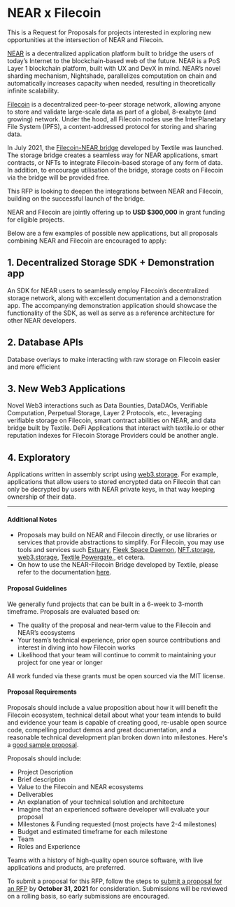 # NEAR x Filecoin

This is a Request for Proposals for projects interested in exploring new opportunities at the intersection of NEAR and Filecoin.

[NEAR](https://near.org/) is a decentralized application platform built to bridge the users of today’s Internet to the blockchain-based web of the future. NEAR is a PoS Layer 1 blockchain platform, built with UX and DevX in mind. NEAR’s novel sharding mechanism, Nightshade, parallelizes computation on chain and automatically increases capacity when needed, resulting in theoretically infinite scalability.

[Filecoin](https://filecoin.io/) is a decentralized peer-to-peer storage network, allowing anyone to store and validate large-scale data as part of a global, 8-exabyte (and growing) network. Under the hood, all Filecoin nodes use the InterPlanetary File System (IPFS), a content-addressed protocol for storing and sharing data.

In July 2021, the [Filecoin-NEAR bridge](https://blog.textile.io/native-filecoin-storage-for-blockchains/) developed by Textile was launched. The storage bridge creates a seamless way for NEAR applications, smart contracts, or NFTs to integrate Filecoin-based storage of any form of data. In addition, to encourage utilisation of the bridge, storage costs on Filecoin via the bridge will be provided free.

This RFP is looking to deepen the integrations between NEAR and Filecoin, building on the successful launch of the bridge.

NEAR and Filecoin are jointly offering up to **USD $300,000** in grant funding for eligible projects.

Below are a few examples of possible new applications, but all proposals combining NEAR and Filecoin are encouraged to apply:

## 1. **Decentralized Storage SDK + Demonstration app**
An SDK for NEAR users to seamlessly employ Filecoin’s decentralized storage network, along with excellent documentation and a demonstration app. The accompanying demonstration application should showcase the functionality of the SDK, as well as serve as a reference architecture for other NEAR developers. 

## 2. **Database APIs**
Database overlays to make interacting with raw storage on Filecoin easier and more efficient

## 3. **New Web3 Applications**
Novel Web3 interactions such as Data Bounties, DataDAOs, Verifiable Computation, Perpetual Storage, Layer 2 Protocols, etc., leveraging verifiable storage on Filecoin, smart contract abilities on NEAR, and data bridge built by Textile. DeFi Applications that interact with textile.io or other reputation indexes for Filecoin Storage Providers could be another angle. 

## 4. **Exploratory**
Applications written in assembly script using [web3.storage](https://web3.storage/). For example, applications that allow users to stored encrypted data on Filecoin that can only be decrypted by users with NEAR private keys, in that way keeping ownership of their data.

---

#### Additional Notes

* Proposals may build on NEAR and Filecoin directly, or use libraries or services that provide abstractions to simplify. For Filecoin, you may use tools and services such [Estuary](https://estuary.tech/), [Fleek Space Daemon](https://github.com/FleekHQ/space-daemon), [NFT.storage](https://nft.storage/), [web3.storage](https://web3.storage/), [Textile Powergate.](https://github.com/textileio/powergate/), et cetera. 
* On how to use the NEAR-Filecoin Bridge developed by Textile, please refer to the documentation [here](https://near.storage/docs/).

#### Proposal Guidelines

We generally fund projects that can be built in a 6-week to 3-month timeframe. Proposals are evaluated based on:
* The quality of the proposal and near-term value to the Filecoin and NEAR’s ecosystems
* Your team’s technical experience, prior open source contributions and interest in diving into how Filecoin works
* Likelihood that your team will continue to commit to maintaining your project for one year or longer

All work funded via these grants must be open sourced via the MIT license.

#### Proposal Requirements

Proposals should include a value proposition about how it will benefit the Filecoin ecosystem, technical detail about what your team intends to build and evidence your team is capable of creating good, re-usable open source code, compelling product demos and great documentation, and a reasonable technical development plan broken down into milestones. Here's a [good sample proposal](https://github.com/filecoin-project/devgrants/pull/254).

Proposals should include:

* Project Description
* Brief description
* Value to the Filecoin and NEAR ecosystems
* Deliverables
* An explanation of your technical solution and architecture
* Imagine that an experienced software developer will evaluate your proposal
* Milestones & Funding requested (most projects have 2-4 milestones)
* Budget and estimated timeframe for each milestone
* Team
* Roles and Experience

Teams with a history of high-quality open source software, with live applications and products, are preferred.

To submit a proposal for this RFP, follow the steps to [submit a proposal for an RFP](https://github.com/filecoin-project/devgrants/#submit-a-proposal-for-an-rfp) by **October 31, 2021** for consideration. Submissions will be reviewed on a rolling basis, so early submissions are encouraged.

